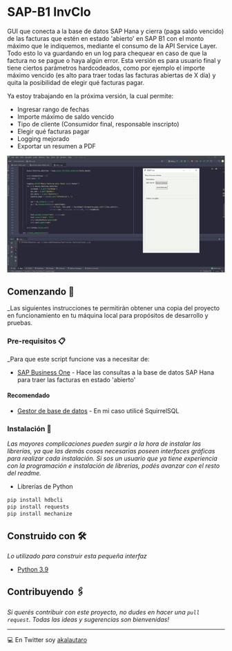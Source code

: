 # SAP-B1 InvClo

GUI que conecta a la base de datos SAP Hana y cierra (paga saldo vencido) de las facturas que estén en estado 'abierto' en SAP B1 con el monto máximo que le indiquemos, mediante el consumo de la API Service Layer. Todo esto lo va guardando en un log para chequear en caso de que la factura no se pague o haya algún error.
Esta versión es para usuario final y tiene ciertos parámetros hardcodeados, como por ejemplo el importe máximo vencido (es alto para traer todas las facturas abiertas de X día) y quita la posibilidad de elegir qué facturas pagar.

Ya estoy trabajando en la próxima versión, la cual permite:
* Ingresar rango de fechas
* Importe máximo de saldo vencido
* Tipo de cliente (Consumidor final, responsable inscripto)
* Elegir qué facturas pagar
* Logging mejorado
* Exportar un resumen a PDF

![](Animation.gif)

## Comenzando 🚀

_Las siguientes instrucciones te permitirán obtener una copia del proyecto en funcionamiento en tu máquina local para propósitos de desarrollo y pruebas.

### Pre-requisitos 📋

_Para que este script funcione vas a necesitar de:

* [SAP Business One](https://www.sap.com/latinamerica/products/business-one.html) - Hace las consultas a la base de datos SAP Hana para traer las facturas en estado 'abierto' 
#### Recomendado
* [Gestor de base de datos](http://squirrel-sql.sourceforge.net/) - En mi caso utilicé SquirrelSQL

### Instalación 🔧

_Las mayores complicaciones pueden surgir a la hora de instalar las librerías, ya que las demás cosas necesarias poseen interfaces gráficas para realizar cada instalación.
Si sos un usuario que ya tiene experiencia con la programación e instalación de librerías, podés avanzar con el resto del readme._

* Librerías de Python

```
pip install hdbcli
pip install requests
pip install mechanize
```

## Construido con 🛠️

_Lo utilizado para construir esta pequeña interfaz_

* [Python 3.9](https://www.python.org/)

## Contribuyendo 🖇️

_Si querés contribuir con este proyecto, no dudes en hacer una ```pull request```. Todas las ideas y sugerencias son bienvenidas!_

---
💻 En Twitter soy [akalautaro](www.twitter.com/akalautaro)
